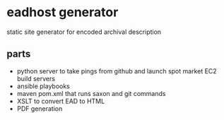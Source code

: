 eadhost generator
=========

static site generator for encoded archival description


parts
-----

 * python server to take pings from github and launch spot market EC2 build servers
 * ansible playbooks
 * maven pom.xml that runs saxon and git commands
 * XSLT to convert EAD to HTML
 * PDF generation
